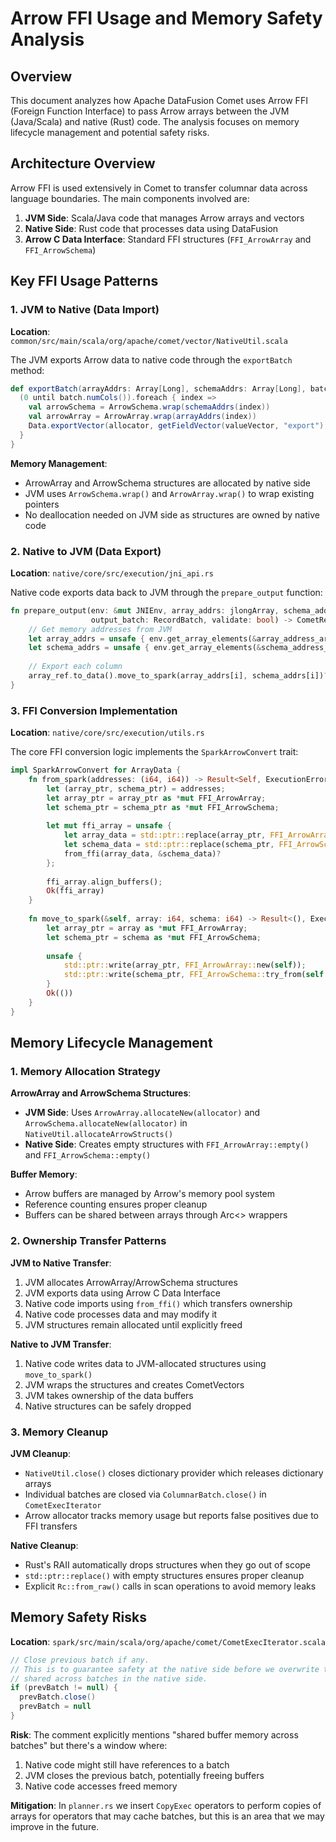 # Arrow FFI Usage and Memory Safety Analysis

## Overview

This document analyzes how Apache DataFusion Comet uses Arrow FFI (Foreign Function Interface) to pass Arrow arrays between the JVM (Java/Scala) and native (Rust) code. The analysis focuses on memory lifecycle management and potential safety risks.

## Architecture Overview

Arrow FFI is used extensively in Comet to transfer columnar data across language boundaries. The main components involved are:

1. **JVM Side**: Scala/Java code that manages Arrow arrays and vectors
2. **Native Side**: Rust code that processes data using DataFusion
3. **Arrow C Data Interface**: Standard FFI structures (`FFI_ArrowArray` and `FFI_ArrowSchema`)

## Key FFI Usage Patterns

### 1. JVM to Native (Data Import)

**Location**: `common/src/main/scala/org/apache/comet/vector/NativeUtil.scala`

The JVM exports Arrow data to native code through the `exportBatch` method:

```scala
def exportBatch(arrayAddrs: Array[Long], schemaAddrs: Array[Long], batch: ColumnarBatch): Int = {
  (0 until batch.numCols()).foreach { index =>
    val arrowSchema = ArrowSchema.wrap(schemaAddrs(index))
    val arrowArray = ArrowArray.wrap(arrayAddrs(index))
    Data.exportVector(allocator, getFieldVector(valueVector, "export"), provider, arrowArray, arrowSchema)
  }
}
```

**Memory Management**:
- ArrowArray and ArrowSchema structures are allocated by native side
- JVM uses `ArrowSchema.wrap()` and `ArrowArray.wrap()` to wrap existing pointers
- No deallocation needed on JVM side as structures are owned by native code

### 2. Native to JVM (Data Export)

**Location**: `native/core/src/execution/jni_api.rs`

Native code exports data back to JVM through the `prepare_output` function:

```rust
fn prepare_output(env: &mut JNIEnv, array_addrs: jlongArray, schema_addrs: jlongArray, 
                  output_batch: RecordBatch, validate: bool) -> CometResult<jlong> {
    // Get memory addresses from JVM
    let array_addrs = unsafe { env.get_array_elements(&array_address_array, ReleaseMode::NoCopyBack)? };
    let schema_addrs = unsafe { env.get_array_elements(&schema_address_array, ReleaseMode::NoCopyBack)? };
    
    // Export each column
    array_ref.to_data().move_to_spark(array_addrs[i], schema_addrs[i])?;
}
```

### 3. FFI Conversion Implementation

**Location**: `native/core/src/execution/utils.rs`

The core FFI conversion logic implements the `SparkArrowConvert` trait:

```rust
impl SparkArrowConvert for ArrayData {
    fn from_spark(addresses: (i64, i64)) -> Result<Self, ExecutionError> {
        let (array_ptr, schema_ptr) = addresses;
        let array_ptr = array_ptr as *mut FFI_ArrowArray;
        let schema_ptr = schema_ptr as *mut FFI_ArrowSchema;
        
        let mut ffi_array = unsafe {
            let array_data = std::ptr::replace(array_ptr, FFI_ArrowArray::empty());
            let schema_data = std::ptr::replace(schema_ptr, FFI_ArrowSchema::empty());
            from_ffi(array_data, &schema_data)?
        };
        
        ffi_array.align_buffers();
        Ok(ffi_array)
    }
    
    fn move_to_spark(&self, array: i64, schema: i64) -> Result<(), ExecutionError> {
        let array_ptr = array as *mut FFI_ArrowArray;
        let schema_ptr = schema as *mut FFI_ArrowSchema;
        
        unsafe {
            std::ptr::write(array_ptr, FFI_ArrowArray::new(self));
            std::ptr::write(schema_ptr, FFI_ArrowSchema::try_from(self.data_type())?);
        }
        Ok(())
    }
}
```

## Memory Lifecycle Management

### 1. Memory Allocation Strategy

**ArrowArray and ArrowSchema Structures**:
- **JVM Side**: Uses `ArrowArray.allocateNew(allocator)` and `ArrowSchema.allocateNew(allocator)` in `NativeUtil.allocateArrowStructs()` 
- **Native Side**: Creates empty structures with `FFI_ArrowArray::empty()` and `FFI_ArrowSchema::empty()`

**Buffer Memory**:
- Arrow buffers are managed by Arrow's memory pool system
- Reference counting ensures proper cleanup
- Buffers can be shared between arrays through Arc<> wrappers

### 2. Ownership Transfer Patterns

**JVM to Native Transfer**:
1. JVM allocates ArrowArray/ArrowSchema structures
2. JVM exports data using Arrow C Data Interface
3. Native code imports using `from_ffi()` which transfers ownership
4. Native code processes data and may modify it
5. JVM structures remain allocated until explicitly freed

**Native to JVM Transfer**:
1. Native code writes data to JVM-allocated structures using `move_to_spark()`
2. JVM wraps the structures and creates CometVectors
3. JVM takes ownership of the data buffers
4. Native structures can be safely dropped

### 3. Memory Cleanup

**JVM Cleanup**:
- `NativeUtil.close()` closes dictionary provider which releases dictionary arrays
- Individual batches are closed via `ColumnarBatch.close()` in `CometExecIterator`
- Arrow allocator tracks memory usage but reports false positives due to FFI transfers

**Native Cleanup**:
- Rust's RAII automatically drops structures when they go out of scope  
- `std::ptr::replace()` with empty structures ensures proper cleanup
- Explicit `Rc::from_raw()` calls in scan operations to avoid memory leaks

## Memory Safety Risks

**Location**: `spark/src/main/scala/org/apache/comet/CometExecIterator.scala`

```scala
// Close previous batch if any.
// This is to guarantee safety at the native side before we overwrite the buffer memory
// shared across batches in the native side.
if (prevBatch != null) {
  prevBatch.close()
  prevBatch = null
}
```

**Risk**: The comment explicitly mentions "shared buffer memory across batches" but there's a window where:
1. Native code might still have references to a batch
2. JVM closes the previous batch, potentially freeing buffers
3. Native code accesses freed memory

**Mitigation**: In `planner.rs` we insert `CopyExec` operators to perform copies of arrays for operators 
that may cache batches, but this is an area that we may improve in the future.